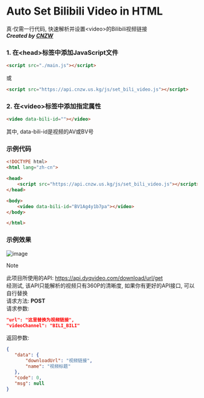 # Auto Set Bilibili Video in HTML
真·仅需一行代码, 快速解析并设置&lt;video>的Bilibili视频链接  
***Created by [CNZW](https://cnzw.us.kg/)***

### 1. 在&lt;head>标签中添加JavaScript文件
```html
<script src="./main.js"></script>
```
或
```html
<script src="https://api.cnzw.us.kg/js/set_bili_video.js"></script>
```
### 2. 在&lt;video>标签中添加指定属性
```html
<video data-bili-id=""></video>
```
其中, data-bili-id是视频的AV或BV号

### 示例代码
```html
<!DOCTYPE html>
<html lang="zh-cn">

<head>
    <script src="https://api.cnzw.us.kg/js/set_bili_video.js"></script>
</head>

<body>
    <video data-bili-id="BV1Ag4y1b7pa"></video>
</body>

</html>
```
### 示例效果
![image](https://github.com/user-attachments/assets/147ab648-0e6a-4d29-82f2-153db4cc9f31)


>[!NOTE]
>此项目所使用的API: https://api.dyqvideo.com/download/url/get  
>经测试, 该API只能解析的视频只有360P的清晰度, 如果你有更好的API接口, 可以自行替换  
>请求方法: **POST**  
>请求参数:
>```json
>"url": "这里替换为视频链接",
>"videoChannel": "BILI_BILI"
>```
>返回参数:
>```json
>{
>    "data": {
>        "downloadUrl": "视频链接",
>        "name": "视频标题"
>    },
>    "code": 0,
>    "msg": null
>}
>```
